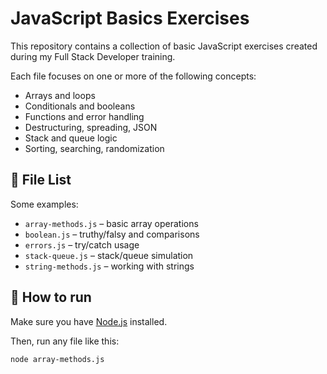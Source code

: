 # JavaScript Basics Exercises

This repository contains a collection of basic JavaScript exercises created during my Full Stack Developer training.

Each file focuses on one or more of the following concepts:
- Arrays and loops
- Conditionals and booleans
- Functions and error handling
- Destructuring, spreading, JSON
- Stack and queue logic
- Sorting, searching, randomization

## 📁 File List

Some examples:
- `array-methods.js` – basic array operations
- `boolean.js` – truthy/falsy and comparisons
- `errors.js` – try/catch usage
- `stack-queue.js` – stack/queue simulation
- `string-methods.js` – working with strings

## 🧪 How to run

Make sure you have [Node.js](https://nodejs.org) installed.

Then, run any file like this:

```bash
node array-methods.js

